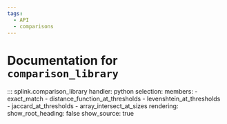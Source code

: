 ```yaml
---
tags:
  - API
  - comparisons
---
```

# Documentation for `comparison_library` 

::: splink.comparison_library
    handler: python
    selection:
      members:
        - exact_match
        - distance_function_at_thresholds
        - levenshtein_at_thresholds
        - jaccard_at_thresholds
        - array_intersect_at_sizes
    rendering:
      show_root_heading: false
      show_source: true